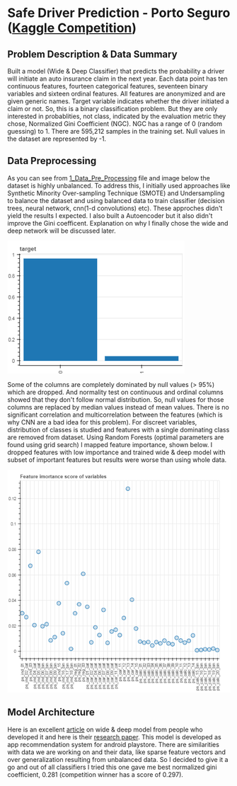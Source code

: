 # Safe Driver Prediction - Porto Seguro ([Kaggle Competition](https://www.kaggle.com/c/porto-seguro-safe-driver-prediction))

## Problem Description & Data Summary
Built a model (Wide & Deep Classifier) that predicts the probability a driver will initiate an auto insurance claim in the next year. Each data point has ten continuous features, fourteen categorical features, seventeen binary variables and sixteen ordinal features. All features are anonymized and are given generic names. Target variable indicates whether the driver initiated a claim or not. So, this is a binary classification problem. But they are only interested in probablities, not class, indicated by the evaluation metric they chose, Normalized Gini Coefficient (NGC). NGC has a range of 0 (random guessing) to 1. There are 595,212 samples in the training set. Null values in the dataset are represented by -1.

## Data Preprocessing
As you can see from [1_Data_Pre_Processing](https://github.com/suji0131/Porto_Seguro_Classification/blob/master/1_Data_Pre_Processing.ipynb) file and image below the dataset is highly unbalanced. To address this, I initially used approaches like Synthetic Minority Over-sampling Technique (SMOTE) and Undersampling to balance the dataset and using balanced data to train classifier (decision trees, neural network, cnn(1-d convolutions) etc). These approches didn't yield the results I expected. I also built a Autoencoder but it also didn't improve the Gini coefficent. Explanation on why I finally chose the wide and deep network will be discussed later.

![Data Distribution](https://github.com/suji0131/Porto_Seguro_Classification/blob/master/Pre_processing_plots/Step%203.png)

Some of the columns are completely dominated by null values (> 95%) which are dropped. And normality test on continuous and ordinal columns showed that they don't follow normal distribution. So, null values for those  columns are replaced by median values instead of mean values. There is no significant correlation and multicorrelation between the features (which is why CNN are a bad idea for this problem). For discreet variables, distribution of classes is studied and features with a single dominating class are removed from dataset. Using Random Forests (optimal parameters are found using grid search) I mapped feature importance, shown below. I dropped features with low importance and trained wide & deep model with subset of important features but results were worse than using whole data. 

![Feature Importance](https://github.com/suji0131/Porto_Seguro_Classification/blob/master/Pre_processing_plots/Feature%20Importance%20Plot.png)

## Model Architecture
Here is an excellent [article](https://research.googleblog.com/2016/06/wide-deep-learning-better-together-with.html) on wide & deep model from people who developed it and here is their [research paper](https://arxiv.org/abs/1606.07792). This model is developed as app recommendation system for android playstore. There are similarities with data we are working on and their data, like sparse feature vectors and over generalization resulting from unbalanced data. So I decided to give it a go and out of all classifiers I tried this one gave me best normalized gini coefficient, 0.281 (competition winner has a score of 0.297).
